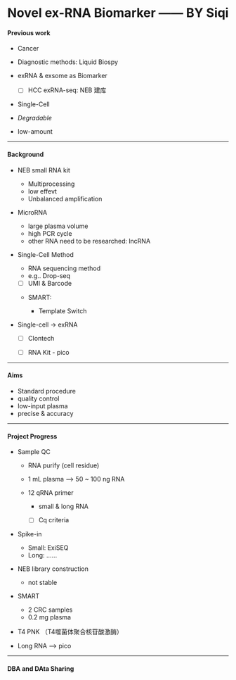 # Novel ex-RNA Biomarker —— BY Siqi

#### Previous work

- Cancer
- Diagnostic methods: Liquid Biospy

- exRNA & exsome as Biomarker
  - [ ] HCC exRNA-seq: NEB 建库
- Single-Cell
- *Degradable*
- low-amount

****

#### Background

- NEB small RNA kit
  - Multiprocessing
  - low effevt
  - Unbalanced amplification

- MicroRNA
  - large plasma volume
  - high PCR cycle
  - other RNA need to be researched: lncRNA

- Single-Cell Method

  - RNA sequencing method
  - e.g.. Drop-seq

  - [ ] UMI & Barcode

  - SMART:

    - Template Switch

- Single-cell -> exRNA

  - [ ] Clontech

  - [ ] RNA Kit - pico

****

#### Aims

- Standard procedure
- quality control
- low-input plasma
- precise & accuracy

****

#### Project Progress

- Sample QC

  - RNA purify (cell residue)

  - 1 mL plasma --> 50 ~ 100 ng RNA

  - 12 qRNA primer

    - small & long RNA

    - [ ] Cq criteria



- Spike-in
  - Small: ExiSEQ
  - Long: ......
- NEB library construction
  - not stable
- SMART
  - 2 CRC samples
  - 0.2 mg plasma 
- T4 PNK （T4噬菌体聚合核苷酸激酶）
- Long RNA --> pico

****

#### DBA and DAta Sharing

























